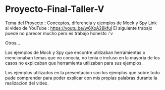 # Proyecto-Final-Taller-V
Tema del Proyecto : Conceptos, diferencia y ejemplos de Mock y Spy
Link al video de YouTube : https://youtu.be/w6XoA28kfuI
El siguiente trabajo puede no parecer mucho pero es trabajo honesto :'v

Otros...

Los ejemplos de Mock y Spy que encontre utilizaban herramientas o mencionaban temas que no conocia, no tenia e incluso en la mayoria de los casos no explicaban que herramienta utilizaban para sus ejemplos.

Los ejemplos utilizados en la presentacion son los ejemplos que sobre todo pude comprender para poder explicar con mis propias palabras durante la realizacion del video.
